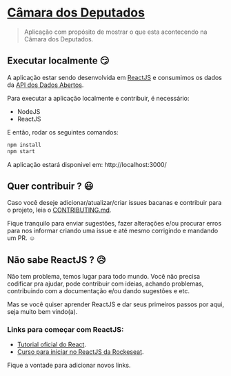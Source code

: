 # [Câmara dos Deputados](https://camaradeputados.herokuapp.com/)
> Aplicação com propósito de mostrar o que esta acontecendo na Câmara dos Deputados.

## Executar localmente :smirk:

A aplicação estar sendo desenvolvida em [ReactJS](https://reactjs.org/) e consumimos os dados da [API dos Dados Abertos](dadosabertos).

Para executar a aplicação localmente e contribuir, é necessário:

- NodeJS
- ReactJS

E então, rodar os seguintes comandos:

```sh
npm install
npm start
```
A aplicação estará disponivel em: http://localhost:3000/


## Quer contribuir ? :smiley:

Caso você deseje adicionar/atualizar/criar issues bacanas e contribuir para o projeto, leia o [CONTRIBUTING.md](CONTRIBUTING.md).

Fique tranquilo para enviar sugestões, fazer alterações e/ou procurar erros para nos informar criando uma issue e até mesmo corrigindo e mandando um PR. :relaxed:


## Não sabe ReactJS ? :disappointed_relieved:

Não tem problema, temos lugar para todo mundo. Você não precisa codificar pra ajudar, pode contribuir com ideias, achando problemas, contribuindo com a documentação e/ou dando sugestões e etc.

Mas se você quiser aprender ReactJS e dar seus primeiros passos por aqui, seja muito bem vindo(a).

### Links para começar com ReactJS:
- [Tutorial oficial do React](https://pt-br.reactjs.org/docs/getting-started.html#try-react).
- [Curso para iniciar no ReactJS da Rockeseat](https://skylab.rocketseat.com.br/node/curso-react-js).

Fique a vontade para adicionar novos links.



